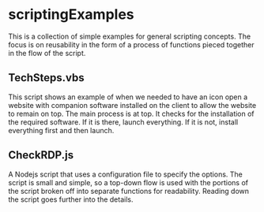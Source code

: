 # scriptingExamples

This is a collection of simple examples for general scripting concepts. The focus is on reusability in the form of a process of functions pieced together in the flow of the script.

## TechSteps.vbs

This script shows an example of when we needed to have an icon open a website with companion software installed on the client to allow the website to remain on top. The main process is at top. It checks for the installation of the required software. If it is there, launch everything. If it is not, install everything first and then launch.

## CheckRDP.js

A Nodejs script that uses a configuration file to specify the options. The script is small and simple, so a top-down flow is used with the portions of the script broken off into separate functions for readability. Reading down the script goes further into the details.
